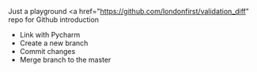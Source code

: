 Just a playground <a href="https://github.com/londonfirst/validation_diff" repo</a> for Github introduction <br>
<ul>
  <li>Link with Pycharm</li>
  <li>Create a new branch</li>
  <li>Commit changes</li>
  <li>Merge branch to the master</li>
</ul>
